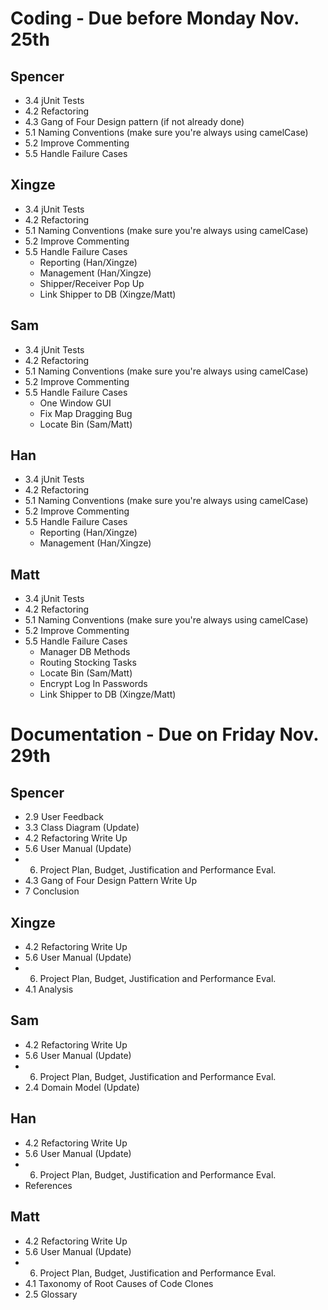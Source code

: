 Coding - Due before Monday Nov. 25th
====================================
Spencer
-------
- 3.4 jUnit Tests
- 4.2 Refactoring
- 4.3 Gang of Four Design pattern (if not already done)
- 5.1 Naming Conventions (make sure you're always using camelCase)
- 5.2 Improve Commenting
- 5.5 Handle Failure Cases

Xingze
------
- 3.4 jUnit Tests
- 4.2 Refactoring
- 5.1 Naming Conventions (make sure you're always using camelCase)
- 5.2 Improve Commenting
- 5.5 Handle Failure Cases
  - Reporting (Han/Xingze)
  - Management (Han/Xingze)
  - Shipper/Receiver Pop Up
  - Link Shipper to DB (Xingze/Matt)

Sam
---
- 3.4 jUnit Tests
- 4.2 Refactoring
- 5.1 Naming Conventions (make sure you're always using camelCase)
- 5.2 Improve Commenting
- 5.5 Handle Failure Cases
  - One Window GUI
  - Fix Map Dragging Bug
  - Locate Bin (Sam/Matt)

Han
---
- 3.4 jUnit Tests
- 4.2 Refactoring
- 5.1 Naming Conventions (make sure you're always using camelCase)
- 5.2 Improve Commenting
- 5.5 Handle Failure Cases
  - Reporting (Han/Xingze)
  - Management (Han/Xingze)

Matt
----
- 3.4 jUnit Tests
- 4.2 Refactoring
- 5.1 Naming Conventions (make sure you're always using camelCase)
- 5.2 Improve Commenting
- 5.5 Handle Failure Cases
  - Manager DB Methods
  - Routing Stocking Tasks
  - Locate Bin (Sam/Matt)
  - Encrypt Log In Passwords
  - Link Shipper to DB (Xingze/Matt)

Documentation - Due on Friday Nov. 29th
=======================================

Spencer
-------
- 2.9 User Feedback
- 3.3 Class Diagram (Update)
- 4.2 Refactoring Write Up
- 5.6 User Manual (Update)
- 6. Project Plan, Budget, Justification and Performance Eval.
- 4.3 Gang of Four Design Pattern Write Up
- 7 Conclusion

Xingze
------
- 4.2 Refactoring Write Up
- 5.6 User Manual (Update)
- 6. Project Plan, Budget, Justification and Performance Eval.
- 4.1 Analysis

Sam
---
- 4.2 Refactoring Write Up
- 5.6 User Manual (Update)
- 6. Project Plan, Budget, Justification and Performance Eval.
- 2.4 Domain Model (Update)

Han
---
- 4.2 Refactoring Write Up
- 5.6 User Manual (Update)
- 6. Project Plan, Budget, Justification and Performance Eval.
- References

Matt
----
- 4.2 Refactoring Write Up
- 5.6 User Manual (Update)
- 6. Project Plan, Budget, Justification and Performance Eval.
- 4.1 Taxonomy of Root Causes of Code Clones
- 2.5 Glossary
